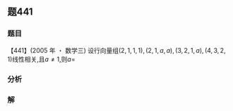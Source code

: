 ## 题441
### 题目
【441】(2005 年 ・ 数学三) 设行向量组$( {2,1,1,1}) ,( {2,1, a, a}) ,( {3,2,1, a}) ,( {4,3,2,1})$线性相关,且$a \neq  1$,则$a =$ 
### 分析

### 解